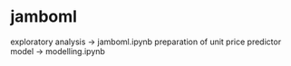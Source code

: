 # jamboml

exploratory analysis -> jamboml.ipynb
preparation of unit price predictor model -> modelling.ipynb
